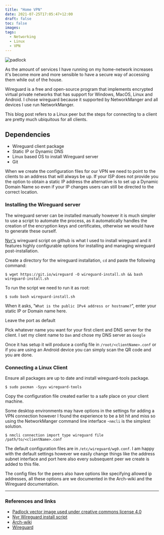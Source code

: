 ```yaml
---
title: "Home VPN"
date: 2021-07-25T17:05:47+12:00
draft: false
toc: false
images:
tags:
  - Networking
  - Linux 
  - VPN
---
```


![padlock](padlock.png)

As the amount of services I have running on my home-network increases it's become
more and more sensible to have a secure way of accessing them while out of the 
house.

Wireguard is a free and open-source program that implements encrypted virtual
private networks that has support for Windows, MacOS, Linux and Android. 
I chose wireguard because it supported by NetworkManger and all devices I use 
run NetworkManger.

This blog post refers to a Linux peer but the steps for connecting to a client 
are pretty much ubiquitous for all clients.  

## Dependencies 
  - Wireguard client package 
  - Static IP or Dynamic DNS 
  - Linux based OS to install Wireguard server 
  - Git

When we create the configuration files for our VPN we need to point to the 
clients to an address that will always be up. If your ISP does not provide you 
the option to obtain a static IP address the alternative is to set up a Dynamic 
Domain Name so even if your IP changes users can still be directed to the 
correct location.

### Installing the Wireguard server
The wireguard server can be installed manually however it is much simpler to 
use a script to automate the process, as it automatically handles the creation 
of the encryption keys and certificates, otherwise we would have to generate 
these ourself.

[Nyr's](https://github.com/Nyr/wireguard-install) wireguard script on github is 
what I used to install wireguard and it features highly configurable options for installing and managing wireguard post-installation.

Create a directory for the wireguard installation, `cd` and paste the following 
command:
```
$ wget https://git.io/wireguard -O wireguard-install.sh && bash wireguard-install.sh
```
To run the script we need to run it as root:
```
$ sudo bash wireguard-install.sh
```
When it asks, "`What is the public IPv4 address or hostname?`", enter your 
static IP or Domain name here.

Leave the port as default 

Pick whatever name you want for your first client and DNS server for the client.
I set my client name to `Dan` and chose my DNS server as `Google`

Once it has setup it will produce a config file in `/root/<clientName>.conf`
or if you are using an Android device you can simply scan the QR code and you 
are done.
### Connecting a Linux Client
Ensure all packages are up to date and install wireguard-tools package.
```
$ sudo pacman -Syyu wireguard-tools
```
Copy the configuration file created earlier to a safe place on your client 
machine.

Some desktop environments may have options in the settings for adding a VPN 
connection however I found the experience to be a bit hit and miss so using the 
NetworkManger command line interface -`nmcli` is the simplest solution.
```
$ nmcli connection import type wireguard file /path/to/<clientName>.conf
```
The default configuration files are in `/etc/wireguard/wg0.conf`. I am happy 
with the default settings however we easily change things like the address subnet
interface and port here also every subsequent peer we create is added to this 
file.

The config files for the peers also have options like specifying allowed ip 
addresses, all these options are we documented in the Arch-wiki and the 
Wireguard documentation. 

---
### References and links
- [Padlock vector image used under creative commons license 4.0](https://commons.wikimedia.org/wiki/File:Antu_object-unlocked.svg)
- [Nyr Wireguard install script](https://github.com/Nyr/wireguard-install)
- [Arch-wiki](https://wiki.archlinux.org/title/WireGuard)
- [Wireguard](https://www.wireguard.com/quickstart/)